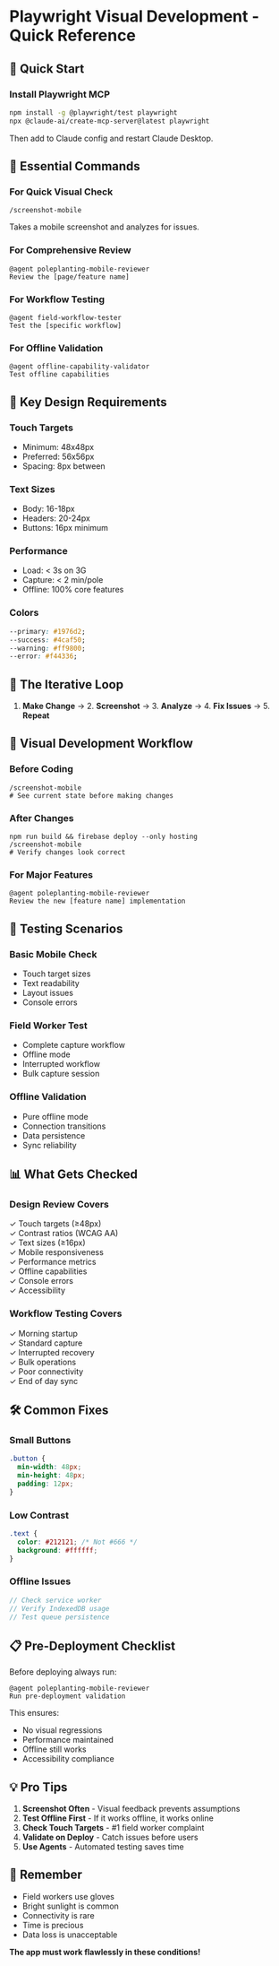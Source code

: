 # Playwright Visual Development - Quick Reference

## 🚀 Quick Start

### Install Playwright MCP
```bash
npm install -g @playwright/test playwright
npx @claude-ai/create-mcp-server@latest playwright
```

Then add to Claude config and restart Claude Desktop.

## 🎯 Essential Commands

### For Quick Visual Check
```
/screenshot-mobile
```
Takes a mobile screenshot and analyzes for issues.

### For Comprehensive Review
```
@agent poleplanting-mobile-reviewer
Review the [page/feature name]
```

### For Workflow Testing
```
@agent field-workflow-tester
Test the [specific workflow]
```

### For Offline Validation
```
@agent offline-capability-validator
Test offline capabilities
```

## 📱 Key Design Requirements

### Touch Targets
- Minimum: 48x48px
- Preferred: 56x56px
- Spacing: 8px between

### Text Sizes
- Body: 16-18px
- Headers: 20-24px
- Buttons: 16px minimum

### Performance
- Load: < 3s on 3G
- Capture: < 2 min/pole
- Offline: 100% core features

### Colors
```css
--primary: #1976d2;
--success: #4caf50;
--warning: #ff9800;
--error: #f44336;
```

## 🔄 The Iterative Loop

1. **Make Change** → 2. **Screenshot** → 3. **Analyze** → 4. **Fix Issues** → 5. **Repeat**

## 🎨 Visual Development Workflow

### Before Coding
```
/screenshot-mobile
# See current state before making changes
```

### After Changes
```
npm run build && firebase deploy --only hosting
/screenshot-mobile
# Verify changes look correct
```

### For Major Features
```
@agent poleplanting-mobile-reviewer
Review the new [feature name] implementation
```

## 🧪 Testing Scenarios

### Basic Mobile Check
- Touch target sizes
- Text readability  
- Layout issues
- Console errors

### Field Worker Test
- Complete capture workflow
- Offline mode
- Interrupted workflow
- Bulk capture session

### Offline Validation
- Pure offline mode
- Connection transitions
- Data persistence
- Sync reliability

## 📊 What Gets Checked

### Design Review Covers
✓ Touch targets (≥48px)  
✓ Contrast ratios (WCAG AA)  
✓ Text sizes (≥16px)  
✓ Mobile responsiveness  
✓ Performance metrics  
✓ Offline capabilities  
✓ Console errors  
✓ Accessibility  

### Workflow Testing Covers
✓ Morning startup  
✓ Standard capture  
✓ Interrupted recovery  
✓ Bulk operations  
✓ Poor connectivity  
✓ End of day sync  

## 🛠 Common Fixes

### Small Buttons
```css
.button {
  min-width: 48px;
  min-height: 48px;
  padding: 12px;
}
```

### Low Contrast
```css
.text {
  color: #212121; /* Not #666 */
  background: #ffffff;
}
```

### Offline Issues
```javascript
// Check service worker
// Verify IndexedDB usage
// Test queue persistence
```

## 📋 Pre-Deployment Checklist

Before deploying always run:
```
@agent poleplanting-mobile-reviewer
Run pre-deployment validation
```

This ensures:
- No visual regressions
- Performance maintained
- Offline still works
- Accessibility compliance

## 💡 Pro Tips

1. **Screenshot Often** - Visual feedback prevents assumptions
2. **Test Offline First** - If it works offline, it works online
3. **Check Touch Targets** - #1 field worker complaint
4. **Validate on Deploy** - Catch issues before users
5. **Use Agents** - Automated testing saves time

## 🚨 Remember

- Field workers use gloves
- Bright sunlight is common
- Connectivity is rare
- Time is precious
- Data loss is unacceptable

**The app must work flawlessly in these conditions!**